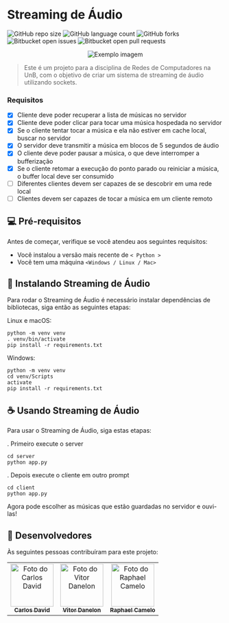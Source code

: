# Streaming de Áudio

![GitHub repo size](https://img.shields.io/github/repo-size/dauid64/streaming_audio?style=for-the-badge)
![GitHub language count](https://img.shields.io/github/languages/count/dauid64/streaming_audio?style=for-the-badge)
![GitHub forks](https://img.shields.io/github/forks/dauid64/streaming_audio?style=for-the-badge)
![Bitbucket open issues](https://img.shields.io/bitbucket/issues/dauid64/streaming_audio?style=for-the-badge)
![Bitbucket open pull requests](https://img.shields.io/bitbucket/pr-raw/dauid64/streaming_audio?style=for-the-badge)

<p align="center">
    <img src="https://github.com/dauid64/streaming_audio/assets/94979678/2fd96c08-5096-450d-ba35-3ba28e4ca2fd" alt="Exemplo imagem">
</p>

> Este é um projeto para a disciplina de Redes de Computadores na UnB, com o objetivo de criar um sistema de streaming de áudio utilizando sockets.

### Requisitos

- [x] Cliente deve poder recuperar a lista de músicas no servidor
- [x] Cliente deve poder clicar para tocar uma música hospedada no servidor
- [x] Se o cliente tentar tocar a música e ela não estiver em cache local, buscar no servidor
- [x] O servidor deve transmitir a música em blocos de 5 segundos de áudio
- [x] O cliente deve poder pausar a música, o que deve interromper a bufferização
- [x] Se o cliente retomar a execução do ponto parado ou reiniciar a música, o buffer local deve ser
consumido
- [ ] Diferentes clientes devem ser capazes de se descobrir em uma rede local
- [ ] Clientes devem ser capazes de tocar a música em um cliente remoto

## 💻 Pré-requisitos

Antes de começar, verifique se você atendeu aos seguintes requisitos:

- Você instalou a versão mais recente de `< Python >`
- Você tem uma máquina `<Windows / Linux / Mac>`

## 🚀 Instalando Streaming de Áudio

Para rodar o Streaming de Áudio é necessário instalar dependências de bibliotecas, siga então as seguintes etapas:

Linux e macOS:

```
python -m venv venv
. venv/bin/activate
pip install -r requirements.txt
```

Windows:

```
python -m venv venv
cd venv/Scripts
activate
pip install -r requirements.txt
```

## ☕ Usando Streaming de Áudio

Para usar o Streaming de Áudio, siga estas etapas:

. Primeiro execute o server
```
cd server
python app.py
```
. Depois execute o cliente em outro prompt
```
cd client
python app.py
```

Agora pode escolher as músicas que estão guardadas no servidor e ouvi-las!

## 🤝 Desenvolvedores

Às seguintes pessoas contribuíram para este projeto:

<table>
  <tr>
    <td align="center">
      <a href="https://github.com/dauid64" title="defina o titulo do link">
        <img src="https://github.com/dauid64/streaming_audio/assets/94979678/ca828726-8438-4c20-9227-b2639e13f96d" width="100px;" alt="Foto do Carlos David"/><br>
        <sub>
          <b>Carlos David</b>
        </sub>
      </a>
    </td>
    <td align="center">
      <a href="https://github.com/VitorDanelon" title="defina o titulo do link">
        <img src="https://github.com/dauid64/streaming_audio/assets/94979678/6cc31471-5f63-480f-81eb-b91e8bf44b83" width="100px;" alt="Foto do Vitor Danelon"/><br>
        <sub>
          <b>Vitor Danelon</b>
        </sub>
      </a>
    </td>
    <td align="center">
      <a href="https://github.com/raphaelCameloS" title="defina o titulo do link">
        <img src="https://github.com/dauid64/streaming_audio/assets/94979678/efd8131f-8bad-45fb-9441-6a333f5b7623" width="100px;" alt="Foto do Raphael Camelo"/><br>
        <sub>
          <b>Raphael Camelo</b>
        </sub>
      </a>
    </td>
  </tr>
</table>
